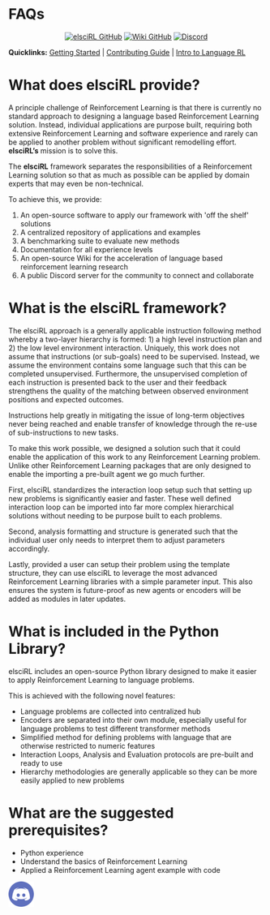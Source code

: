 # FAQs

<div align="center">

<a href="https://github.com/pdfosborne/elsciRL">![elsciRL GitHub](https://img.shields.io/github/watchers/pdfosborne/elsciRL?style=for-the-badge&logo=github&label=elsciRL&link=https%3A%2F%2Fgithub.com%2Fpdfosborne%2FelsciRL)</a> <a href="https://github.com/pdfosborne/elsciRL-Wiki">![Wiki GitHub](https://img.shields.io/github/watchers/pdfosborne/elsciRL-Wiki?style=for-the-badge&logo=github&label=elsciRL-Wiki&link=https%3A%2F%2Fgithub.com%2Fpdfosborne%2FelsciRL-Wiki)</a> <a href="https://discord.gg/GgaqcrYCxt">![Discord](https://img.shields.io/discord/1310579689315893248?style=for-the-badge&logo=discord&label=Discord&link=https%3A%2F%2Fdiscord.com%2Fchannels%2F1184202186469683200%2F1184202186998173878)</a>

</div>

**Quicklinks:** [Getting Started](<./Documentation/I - Introduction/1 - Getting Started.md>) | [Contributing Guide](<./Documentation/0 - Prerequisites/1 - New Contributors.md>) | [Intro to Language RL](<./Documentation/III - Language RL/1 - Introduction to Language RL.md>)

# What does elsciRL provide?

A principle challenge of Reinforcement Learning is that there is currently no standard approach to designing a language based Reinforcement Learning solution. Instead, individual applications are purpose built, requiring both extensive Reinforcement Learning and software experience and rarely can be applied to another problem without significant remodelling effort. **elsciRL’s** mission is to solve this.

The **elsciRL** framework separates the responsibilities of a Reinforcement Learning solution so that as much as possible can be applied by domain experts that may even be non-technical. 

To achieve this, we provide:

1. An open-source software to apply our framework with 'off the shelf' solutions
2. A centralized repository of applications and examples
3. A benchmarking suite to evaluate new methods 
4. Documentation for all experience levels
5. An open-source Wiki for the acceleration of language based reinforcement learning research
6. A public Discord server for the community to connect and collaborate

# What is the elsciRL framework?

The elsciRL approach is a generally applicable instruction following method whereby a two-layer hierarchy is formed: 1) a high level instruction plan and 2) the low level environment interaction. Uniquely, this work does not assume that instructions (or sub-goals) need to be supervised. Instead, we assume the environment contains some language such that this can be completed unsupervised. Furthermore, the unsupervised completion of each instruction is presented back to the user and their feedback strengthens the quality of the matching between observed environment positions and expected outcomes.

Instructions help greatly in mitigating the issue of long-term objectives never being reached and enable transfer of knowledge through the re-use of sub-instructions to new tasks.

To make this work possible, we designed a solution such that it could enable the application of this work to any Reinforcement Learning problem. Unlike other Reinforcement Learning packages that are only designed to enable the importing a pre-built agent we go much further.

First, elsciRL standardizes the interaction loop setup such that setting up new problems is significantly easier and faster. These well defined interaction loop can be imported into far more complex hierarchical solutions without needing to be purpose built to each problems.

Second, analysis formatting and structure is generated such that the individual user only needs to interpret them to adjust parameters accordingly.

Lastly, provided a user can setup their problem using the template structure, they can use elsciRL to leverage the most advanced Reinforcement Learning libraries with a simple parameter input. This also ensures the system is future-proof as new agents or encoders will be added as modules in later updates.


# What is included in the Python Library?

elsciRL includes an open-source Python library designed to make it easier to apply Reinforcement Learning to language problems.

This is achieved with the following novel features:
- Language problems are collected into centralized hub
- Encoders are separated into their own module, especially useful for language problems to test different transformer methods
- Simplified method for defining problems with language that are otherwise restricted to numeric features
- Interaction Loops, Analysis and Evaluation protocols are pre-built and ready to use
- Hierarchy methodologies are generally applicable so they can be more easily applied to new problems

# What are the suggested prerequisites? 
- Python experience
- Understand the basics of Reinforcement Learning
- Applied a Reinforcement Learning agent example with code

<div id="sticky-button">
  <a href="https://discord.gg/GgaqcrYCxt"><img src="https://raw.githubusercontent.com/pdfosborne/elsciRL-Wiki/refs/heads/main/Resources/images/discord_icon.png" width="50"></a>
  </div>